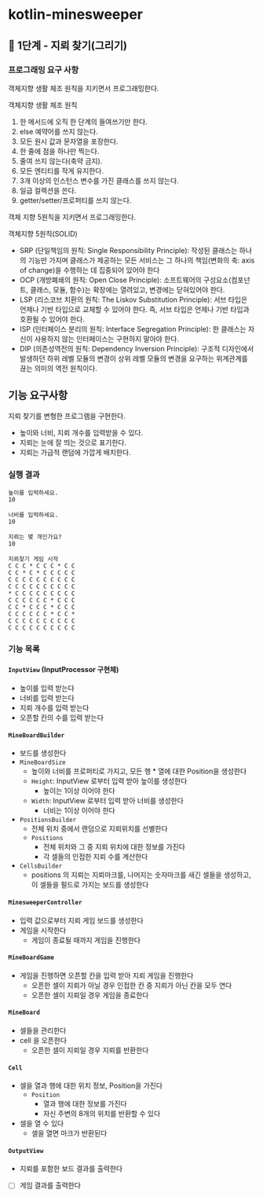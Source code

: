 # kotlin-minesweeper

## 🚀 1단계 - 지뢰 찾기(그리기)

### 프로그래밍 요구 사항
객체지향 생활 체조 원칙을 지키면서 프로그래밍한다.

객체지향 생활 체조 원칙

1. 한 메서드에 오직 한 단계의 들여쓰기만 한다.
2. else 예약어를 쓰지 않는다.
3. 모든 원시 값과 문자열을 포장한다.
4. 한 줄에 점을 하나만 찍는다.
5. 줄여 쓰지 않는다(축약 금지).
6. 모든 엔티티를 작게 유지한다.
7. 3개 이상의 인스턴스 변수를 가진 클래스를 쓰지 않는다.
8. 일급 컬렉션을 쓴다.
9. getter/setter/프로퍼티를 쓰지 않는다.

객체 지향 5원칙을 지키면서 프로그래밍한다.

객체지향 5원칙(SOLID)

- SRP (단일책임의 원칙: Single Responsibility Principle): 작성된 클래스는 하나의 기능만 가지며 클래스가 제공하는 모든 서비스는 그 하나의 책임(변화의 축: axis of change)을 수행하는 데 집중되어 있어야 한다
- OCP (개방폐쇄의 원칙: Open Close Principle): 소프트웨어의 구성요소(컴포넌트, 클래스, 모듈, 함수)는 확장에는 열려있고, 변경에는 닫혀있어야 한다.
- LSP (리스코브 치환의 원칙: The Liskov Substitution Principle): 서브 타입은 언제나 기반 타입으로 교체할 수 있어야 한다. 즉, 서브 타입은 언제나 기반 타입과 호환될 수 있어야 한다.
- ISP (인터페이스 분리의 원칙: Interface Segregation Principle): 한 클래스는 자신이 사용하지 않는 인터페이스는 구현하지 말아야 한다.
- DIP (의존성역전의 원칙: Dependency Inversion Principle): 구조적 디자인에서 발생하던 하위 레벨 모듈의 변경이 상위 레벨 모듈의 변경을 요구하는 위계관계를 끊는 의미의 역전 원칙이다.

## 기능 요구사항
지뢰 찾기를 변형한 프로그램을 구현한다.

- 높이와 너비, 지뢰 개수를 입력받을 수 있다.
- 지뢰는 눈에 잘 띄는 것으로 표기한다.
- 지뢰는 가급적 랜덤에 가깝게 배치한다.

### 실행 결과
```
높이를 입력하세요.
10

너비를 입력하세요.
10

지뢰는 몇 개인가요?
10

지뢰찾기 게임 시작
C C C * C C C * C C
C C * C * C C C C C
C C C C C C C C C C
C C C C C C C C C C
* C C C C C C C C C
C C C C C C * C C C
C C * C C C * C C C
C C C C C C * C C *
C C C C C C C C C C
C C C C C C C C C C

```

### 기능 목록 

#### `InputView` (InputProcessor 구현체)

- 높이를 입력 받는다
- 너비를 입력 받는다
- 지뢰 개수를 입력 받는다
- 오픈할 칸의 수를 입력 받는다

#### `MineBoardBuilder`

- 보드를 생성한다 
- `MineBoardSize`
  - 높이와 너비를 프로퍼티로 가지고, 모든 행 * 열에 대한 Position을 생성한다
  - `Height`: InputView 로부터 입력 받아 높이를 생성한다
    - 높이는 1이상 이어야 한다
  - `Width`: InputView 로부터 입력 받아 너비를 생성한다
    - 너비는 1이상 이어야 한다
- `PositionsBuilder`
  - 전체 위치 중에서 랜덤으로 지뢰위치를 선별한다  
  - `Positions`
    -  전체 위치와 그 중 지뢰 위치에 대한 정보를 가진다
    -  각 셀들의 인접한 지뢰 수를 계산한다
- `CellsBuilder`
  - positions 의 지뢰는 지뢰마크를, 나머지는 숫자마크를 새긴 셀들을 생성하고, 이 셀들을 필드로 가지는 보드를 생성한다

#### `MinesweeperController`

- 입력 값으로부터 지뢰 게임 보드를 생성한다 
- 게임을 시작한다 
  - 게임이 종료될 때까지 게임을 진행한다 

#### `MineBoardGame`

- 게임을 진행하면 오픈할 칸을 입력 받아 지뢰 게임을 진행한다
  - 오픈한 셀이 지뢰가 아닐 경우 인접한 칸 중 지뢰가 아닌 칸을 모두 연다 
  - 오픈한 셀이 지뢰일 경우 게임을 종료한다

#### `MineBoard`

- 셀들을 관리한다
- cell 을 오픈한다
  - 오픈한 셀이 지뢰일 경우 지뢰를 반환한다
  
#### `Cell`

- 셀을 열과 행에 대한 위치 정보, Position을 가진다
  - `Position`
    - 열과 행에 대한 정보를 가진다
    - 자신 주변의 8개의 위치를 반환할 수 있다
- 셀을 열 수 있다 
  - 셀을 열면 마크가 반환된다
  
#### `OutputView`
- 지뢰를 포함한 보드 결과를 출력한다
- [ ] 게임 결과를 출력한다
